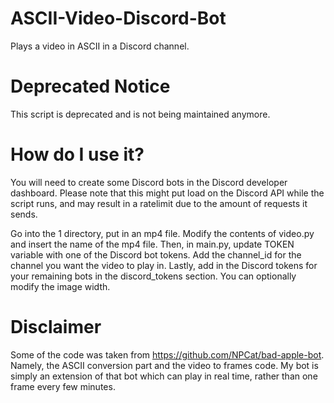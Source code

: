# ASCII-Video-Discord-Bot
Plays a video in ASCII in a Discord channel.

# Deprecated Notice
This script is deprecated and is not being maintained anymore. 

# How do I use it?
You will need to create some Discord bots in the Discord developer dashboard. Please note that this might put load on the Discord API while the script runs, and may result in a ratelimit due to the amount of requests it sends.

Go into the 1 directory, put in an mp4 file. Modify the contents of video.py and insert the name of the mp4 file. Then, in main.py, update TOKEN variable with one of the Discord bot tokens. Add the channel_id for the channel you want the video to play in. Lastly, add in the Discord tokens for your remaining bots in the discord_tokens section. You can optionally modify the image width.

# Disclaimer
Some of the code was taken from https://github.com/NPCat/bad-apple-bot. Namely, the ASCII conversion part and the video to frames code. My bot is simply an extension of that bot which can play in real time, rather than one frame every few minutes.
